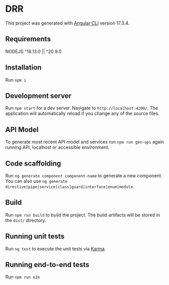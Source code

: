 # DRR

This project was generated with [Angular CLI](https://github.com/angular/angular-cli) version 17.3.4.

## Requirements

NODEJS ^18.13.0 || ^20.9.0

## Installation

Run `npm i`

## Development server

Run `npm start` for a dev server. Navigate to `http://localhost:4200/`. The application will automatically reload if you change any of the source files.

## API Model

To generate most recent API model and services run `npm run gen-api` again running API, localhost or accessible environment.

## Code scaffolding

Run `ng generate component component-name` to generate a new component. You can also use `ng generate directive|pipe|service|class|guard|interface|enum|module`.

## Build

Run `npm run build` to build the project. The build artifacts will be stored in the `dist/` directory.

## Running unit tests

Run `ng test` to execute the unit tests via [Karma](https://karma-runner.github.io).

## Running end-to-end tests

Run `npm run e2e`
